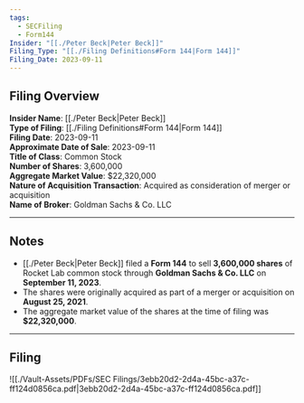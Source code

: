```yaml
---
tags:
  - SECFiling
  - Form144
Insider: "[[./Peter Beck|Peter Beck]]"
Filing_Type: "[[./Filing Definitions#Form 144|Form 144]]"
Filing_Date: 2023-09-11
---
```

## Filing Overview

**Insider Name**: [[./Peter Beck|Peter Beck]]  
**Type of Filing**: [[./Filing Definitions#Form 144|Form 144]]  
**Filing Date**: 2023-09-11  
**Approximate Date of Sale**: 2023-09-11  
**Title of Class**: Common Stock  
**Number of Shares**: 3,600,000  
**Aggregate Market Value**: $22,320,000  
**Nature of Acquisition Transaction**: Acquired as consideration of merger or acquisition  
**Name of Broker**: Goldman Sachs & Co. LLC  

---
## Notes

- [[./Peter Beck|Peter Beck]] filed a **Form 144** to sell **3,600,000 shares** of Rocket Lab common stock through **Goldman Sachs & Co. LLC** on **September 11, 2023**.  
- The shares were originally acquired as part of a merger or acquisition on **August 25, 2021**.  
- The aggregate market value of the shares at the time of filing was **$22,320,000**.  

---
## Filing

![[./Vault-Assets/PDFs/SEC Filings/3ebb20d2-2d4a-45bc-a37c-ff124d0856ca.pdf|3ebb20d2-2d4a-45bc-a37c-ff124d0856ca.pdf]]
